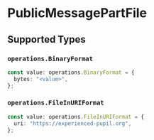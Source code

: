 # PublicMessagePartFile


## Supported Types

### `operations.BinaryFormat`

```typescript
const value: operations.BinaryFormat = {
  bytes: "<value>",
};
```

### `operations.FileInURIFormat`

```typescript
const value: operations.FileInURIFormat = {
  uri: "https://experienced-pupil.org",
};
```

